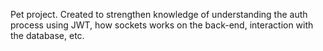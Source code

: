 Pet project. Created to strengthen knowledge of understanding the auth process using JWT, how sockets works on the back-end, interaction with the database, etc.
